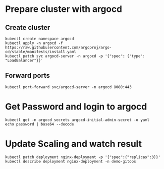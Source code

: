 # Prepare cluster with argocd

## Create cluster
```kubectl create namespace argocd```  
```kubectl apply -n argocd -f https://raw.githubusercontent.com/argoproj/argo-cd/stable/manifests/install.yaml```  
```kubectl patch svc argocd-server -n argocd -p '{"spec": {"type": "LoadBalancer"}}'```

## Forward ports
```kubectl port-forward svc/argocd-server -n argocd 8080:443```  


# Get Password and login to argocd
```kubectl get -n argocd secrets argocd-initial-admin-secret -o yaml```  
```echo password | base64 --decode```

# Update Scaling and watch result
```kubectl patch deployment nginx-deployment -p '{"spec":{"replicas":3}}'```  
```kubectl describe deployment nginx-deployment -n demo-gitops```